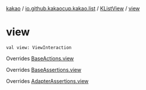 [kakao](../../index.md) / [io.github.kakaocup.kakao.list](../index.md) / [KListView](index.md) / [view](./view.md)

# view

`val view: ViewInteraction`

Overrides [BaseActions.view](../../io.github.kakaocup.kakao.common.actions/-base-actions/view.md)

Overrides [BaseAssertions.view](../../io.github.kakaocup.kakao.common.assertions/-base-assertions/view.md)

Overrides [AdapterAssertions.view](../../io.github.kakaocup.kakao.common.assertions/-adapter-assertions/view.md)

